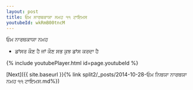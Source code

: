 ```yaml
---
layout: post
title: ਓਮ ਨਾਰਥਕਾਯਾ ਨਮਹ ੧੧ ਟਾਇਮਸ
youtubeId: wkRmB00tncM
---
```

 
 
 ਓਮ ਨਾਰਥਕਾਯਾ ਨਮਹ  
 
 -  ਡਾਂਸਰ ਕੌਣ ਹੈ ਜਾਂ ਕੌਣ ਸਭ ਕੁਝ ਡਾਂਸ ਕਰਦਾ ਹੈ 
 
  
 
  
 
 
 
 
 
 


{% include youtubePlayer.html id=page.youtubeId %}
 
[Next]({{ site.baseurl }}{% link  split2/_posts/2014-10-28-ਓਮ ਨਿਥਯਾ ਨਾਰਥਯਾ ਨਮਹ ੧੧ ਟਾਇਮਸ.md%})
 
